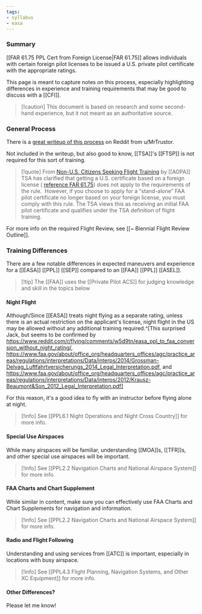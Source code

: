 ```yaml
---
tags:
- syllabus
- easa
---
```

### Summary
[[FAR 61.75 PPL Cert from Foreign License|FAR 61.75]] allows individuals with certain foreign pilot licenses to be issued a U.S. private pilot certificate with the appropriate ratings.

This page is meant to capture notes on this process, especially highlighting differences in experience and training requirements that may be good to discuss with a [[CFI]].

> [!caution] This document is based on research and some second-hand experience, but it not meant as an authoritative source.

### General Process
There is a [great writeup of this process](https://www.reddit.com/r/flying/comments/xcp8pr/my_experience_getting_my_faa_ppl_based_on_my/) on Reddit from u/MrTrustor.

Not included in the writeup, but also good to know, [[TSA]]'s [[FTSP]] is not required for this sort of training.

> [!quote] From [Non-U.S. Citizens Seeking Flight Training](https://www.aopa.org/advocacy/pilots/alien-flight-training-program/aliens-and-non-us-citizens-seeking-flight-training) by [[AOPA]]
> TSA has clarified that getting a U.S. certificate based on a foreign license ( [reference FAR 61.75](https://www.ecfr.gov/current/title-14/chapter-I/subchapter-D/part-61/subpart-B/section-61.75)) does not apply to the requirements of the rule.  However, if you choose to apply for a “stand-alone” FAA pilot certificate no longer based on your foreign license, you must comply with this rule. The TSA views this as receiving an initial FAA pilot certificate and qualifies under the TSA definition of flight training.

For more info on the required Flight Review, see [[~ Biennial Flight Review Outline]].

### Training Differences
There are a few notable differences in expected maneuvers and experience for a [[EASA]] [[PPL]] [[SEP]] compared to an [[FAA]] [[PPL]] [[ASEL]].

> [!tip] The [[FAA]] uses the [[Private Pilot ACS]] for judging knowledge and skill in the topics below 

#### Night Flight
Although/Since [[EASA]] treats night flying as a separate rating, unless there is an actual restriction on the applicant's license, night flight in the US may be allowed without any additional training required.^[This surprised Jack, but seems to be confirmed by https://www.reddit.com/r/flying/comments/w5d9tn/easa_ppl_to_faa_conversion_without_night_rating/, https://www.faa.gov/about/office_org/headquarters_offices/agc/practice_areas/regulations/interpretations/Data/interps/2014/Grossman-Delvag_Luftfahrtversicherungs_2014_Legal_Interpretation.pdf, and https://www.faa.gov/about/office_org/headquarters_offices/agc/practice_areas/regulations/interpretations/Data/interps/2012/Krausz-Beaumont&Son_2012_Legal_Interpretation.pdf]

For this reason, it's a good idea to fly with an instructor before flying alone at night.

> [!info] See [[PPL6.1 Night Operations and Night Cross Country]] for more info.

#### Special Use Airspaces
While many airspaces will be familiar, understanding [[MOA]]s, [[TFR]]s, and other special use airspaces will be important.

> [!info] See [[PPL2.2 Navigation Charts and National Airspace System]] for more info.

#### FAA Charts and Chart Supplement
While similar in content, make sure you can effectively use FAA Charts and Chart Supplements for navigation and information.

> [!info] See [[PPL2.2 Navigation Charts and National Airspace System]] for more info.

#### Radio and Flight Following
Understanding and using services from [[ATC]] is important, especially in locations with busy airspace.

> [!info] See [[PPL4.3 Flight Planning, Navigation Systems, and Other XC Equipment]] for more info.

#### Other Differences?
Please let me know!